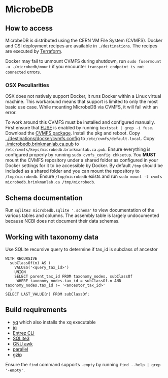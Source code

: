 # MicrobeDB

## How to access
MicrobeDB is distributed using the CERN VM File System (CVMFS). Docker and CSI deployment recipes are available in `./destinations`.
The recipes are executed by [Terraform](https://www.terraform.io/).

Docker may fail to unmount CVMFS during shutdown, run `sudo fusermount -u ./microbedb/mount` if you encounter `transport endpoint is not connected` errors.

### OSX Peculiarities

OSX does not natively support Docker, it runs Docker within a Linux virtual machine. This workaround means that support is limited to only the most
basic use case. While mounting MicrobeDB via CVMFS, it will fail with an error.

To work around this CVMFS must be installed and configured manually. First ensure that [FUSE](http://osxfuse.github.io/) is enabled by
running `kextstat | grep -i fuse`. Download the [CVMFS package](https://ecsft.cern.ch/dist/cvmfs/cvmfs-2.8.0/cvmfs-2.8.0.pkg). Install the pkg and
reboot. Copy [../destinations/docker/cvmfs.config](../destinations/docker/cvmfs.config) to `/etc/cvmfs/default.local`.
Copy [./microbedb.brinkmanlab.ca.pub](./microbedb.brinkmanlab.ca.pub) to `/etc/cvmfs/keys/microbedb.brinkmanlab.ca.pub`. Ensure everything is
configured properly by running `sudo cvmfs_config chksetup`. You **MUST** mount the CVMFS repository under a shared folder as configured in your
Docker settings for it to be accessible by Docker. By default `/tmp` should be included as a shared folder and you can mount the repository to `/tmp/microbedb`. 
Ensure `/tmp/microbedb` exists and run `sudo mount -t cvmfs microbedb.brinkmanlab.ca /tmp/microbedb`.

## Schema documentation
Run `sqlite3 microbedb.sqlite '.schema'` to view documentation of the various tables and columns.
The assembly table is largely undocumented because NCBI does not document their data schemas.

## Working with taxonomy data

Use SQLite recursive query to determine if tax_id is subclass of ancestor
```sqlite
WITH RECURSIVE
  subClassOf(n) AS (
    VALUES('<query_tax_id>')
    UNION
    SELECT parent_tax_id FROM taxonomy_nodes, subClassOf
     WHERE taxonomy_nodes.tax_id = subClassOf.n AND taxonomy_nodes.tax_id != '<ancestor_tax_id>'
  )
SELECT LAST_VALUE(n) FROM subClassOf;
```

## Build requirements
- [yq](https://pypi.org/project/yq/) which also installs the xq executable
- [jq](https://stedolan.github.io/jq/download/)
- [Entrez CLI](https://www.ncbi.nlm.nih.gov/books/NBK179288/)
- [SQLite3](https://www.sqlite.org/download.html)
- [GNU awk](https://www.gnu.org/software/gawk/)
- [parallel](https://www.gnu.org/software/parallel/)
- [gzip](https://www.gnu.org/software/gzip/)

Ensure the `find` command supports `-empty` by running `find --help | grep '-empty'`.